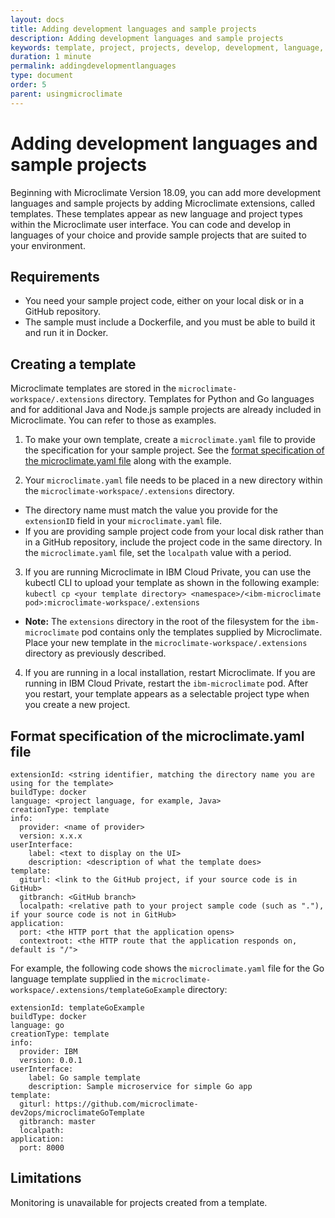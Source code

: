 ```yaml
---
layout: docs
title: Adding development languages and sample projects
description: Adding development languages and sample projects
keywords: template, project, projects, develop, development, language, languages, build, custom, layout, sample
duration: 1 minute
permalink: addingdevelopmentlanguages
type: document
order: 5
parent: usingmicroclimate
---
```


# Adding development languages and sample projects

Beginning with Microclimate Version 18.09, you can add more development languages and sample projects by adding Microclimate extensions, called templates. These templates appear as new language and project types within the Microclimate user interface. You can code and develop in languages of your choice and provide sample projects that are suited to your environment.

## Requirements
- You need your sample project code, either on your local disk or in a GitHub repository.
- The sample must include a Dockerfile, and you must be able to build it and run it in Docker.

## Creating a template
Microclimate templates are stored in the `microclimate-workspace/.extensions` directory. Templates for Python and Go languages and for additional Java and Node.js sample projects are already included in Microclimate. You can refer to those as examples.

1. To make your own template, create a `microclimate.yaml` file to provide the specification for your sample project. See the [format specification of the microclimate.yaml file](#format-specification-of-the-microclimateyaml-file) along with the example.

2. Your `microclimate.yaml` file needs to be placed in a new directory within the `microclimate-workspace/.extensions` directory.
  * The directory name must match the value you provide for the `extensionID` field in your `microclimate.yaml` file.
  * If you are providing sample project code from your local disk rather than in a GitHub repository, include the project code in the same directory. In the `microclimate.yaml` file, set the `localpath` value with a period.

3. If you are running Microclimate in IBM Cloud Private, you can use the kubectl CLI to upload your template as shown in the following example: `kubectl cp <your template directory> <namespace>/<ibm-microclimate pod>:microclimate-workspace/.extensions`
  * **Note:** The `extensions` directory in the root of the filesystem for the `ibm-microclimate` pod contains only the templates supplied by Microclimate. Place your new template in the `microclimate-workspace/.extensions` directory as previously described.

4. If you are running in a local installation, restart Microclimate. If you are running in IBM Cloud Private, restart the `ibm-microclimate` pod. After you restart, your template appears as a selectable project type when you create a new project.

## Format specification of the microclimate.yaml file

```
extensionId: <string identifier, matching the directory name you are using for the template>
buildType: docker
language: <project language, for example, Java>
creationType: template
info:
  provider: <name of provider>
  version: x.x.x
userInterface:
    label: <text to display on the UI>
    description: <description of what the template does>
template:
  giturl: <link to the GitHub project, if your source code is in GitHub>
  gitbranch: <GitHub branch>
  localpath: <relative path to your project sample code (such as "."), if your source code is not in GitHub>
application:
  port: <the HTTP port that the application opens>
  contextroot: <the HTTP route that the application responds on, default is "/">
```

For example, the following code shows the `microclimate.yaml` file for the Go language template supplied in the `microclimate-workspace/.extensions/templateGoExample` directory:
```
extensionId: templateGoExample
buildType: docker
language: go
creationType: template
info:
  provider: IBM
  version: 0.0.1
userInterface:
    label: Go sample template
    description: Sample microservice for simple Go app
template:
  giturl: https://github.com/microclimate-dev2ops/microclimateGoTemplate
  gitbranch: master
  localpath:
application:
  port: 8000
```

## Limitations
Monitoring is unavailable for projects created from a template.
